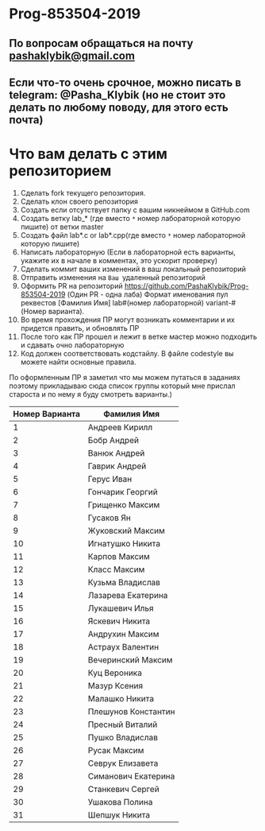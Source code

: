 # Prog-853504-2019
## По вопросам обращаться на почту pashaklybik@gmail.com
## Если что-то очень срочное, можно писать в telegram: @Pasha_Klybik (но не стоит это делать по любому поводу, для этого есть почта)

# Что вам делать с этим репозиторием

1. Сделать fork текущего репозитория.
2. Сделать клон своего репозитория
3. Создать если отсутствует папку с вашим никнеймом в GitHub.com
4. Создать ветку lab_* (где вместо `*` номер лабораторной которую пишите) от ветки master
5. Создать файл lab*.c or lab*.cpp(где вместо `*` номер лабораторной которую пишите)
6. Написать лабораторную (Если в лабораторной есть варианты, укажите их в начале в комментах, это ускорит проверку)
7. Сделать коммит ваших изменений в ваш локальный репозиторий
8. Отправить изменения на `Ваш `удаленный репозиторий
9. Оформить PR на репозиторий https://github.com/PashaKlybik/Prog-853504-2019 (Один PR - одна лаба)
   Формат именования пул реквестов [Фамилия Имя] lab#(номер лабораторной) variant-#(Номер варианта).
10. Во время прохождения ПР могут возникать комментарии и их придется править, и обновлять ПР
11. После того как ПР прошел и лежит в ветке мастер можно подходить и сдавать очно лабораторную
12. Код должен соответствовать кодстайлу. В файле codestyle вы можете найти основные правила.


По оформленным ПР я заметил что мы можем путаться в заданиях поэтому прикладываю сюда список группы который мне прислал староста и по нему я буду смотреть варианты.)


| Номер Варианта  | Фамилия Имя |
| ------------- | ------------- |
| 1  | Андреев Кирилл  |
| 2  | Бобр Андрей  |
| 3  | Ванюк Андрей  |
| 4  | Гаврик Андрей  |
| 5  | Герус Иван  |
| 6  | Гончарик Георгий  |
| 7  | Грищенко Максим  |
| 8  | Гусаков Ян  |
| 9  | Жуковский Максим  |
| 10  | Игнатушко Никита  |
| 11  | Карпов Максим  |
| 12  | Класс Максим  |
| 13  | Кузьма Владислав  |
| 14  | Лазарева Екатерина  |
| 15  | Лукашевич Илья  |
| 16  | Яскевич Никита  |
| 17  | Андрухин Максим  |
| 18  | Астраух Валентин  |
| 19  | Вечеринский Максим  |
| 20  |	Куц Вероника  |
| 21  |	Мазур Ксения  |
| 22  |	Малашко Никита  |
| 23  |	Плешунов Константин  |
| 24  |	Пресный Виталий  |
| 25  |	Пушко Владислав  |
| 26  |	Русак Максим  |
| 27  |	Севрук Елизавета  | 
| 28  |	Симанович Екатерина  | 
| 29  |	Станкевич Сергей  | 
| 30  |	Ушакова Полина  |
| 31  |	Шепшук Никита  | 
